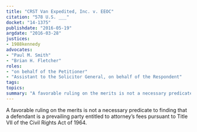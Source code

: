 ```yaml
---
title: "CRST Van Expedited, Inc. v. EEOC"
citation: "578 U.S. ___"
docket: "14-1375"
publishdate: "2016-05-19"
argdate: "2016-03-28"
justices:
- 1988kennedy
advocates:
- "Paul M. Smith"
- "Brian H. Fletcher"
roles:
- "on behalf of the Petitioner"
- "Assistant to the Solicitor General, on behalf of the Respondent"
tags:
topics:
summary: "A favorable ruling on the merits is not a necessary predicate to finding that a defendant is a prevailing party entitled to attorney’s fees pursuant to Title VII of the Civil Rights Act of 1964."
---
```

A favorable ruling on the merits is not a necessary predicate to finding that a defendant is a prevailing party entitled to attorney’s fees pursuant to Title VII of the Civil Rights Act of 1964.

